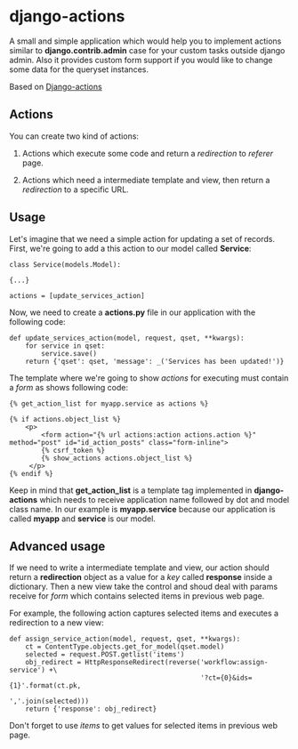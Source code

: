 django-actions
==============

A small and simple application which would help you to implement actions similar to
**django.contrib.admin** case for your custom tasks outside django admin. Also it
provides custom form support if you would like to change some data for the queryset instances.

Based on [Django-actions](https://github.com/tarvitz/django-actions)

Actions
-------

You can create two kind of actions:

1. Actions which execute some code and return a *redirection* to *referer* page.

2. Actions which need a intermediate template and view, then return a *redirection* to a specific URL.

Usage
------

Let's imagine that we need a simple action for updating a set of records. First, we're going to
add a this action to our model called **Service**:

    class Service(models.Model):

    {...}

    actions = [update_services_action]

Now, we need to create a **actions.py** file in our application with the following code:


    def update_services_action(model, request, qset, **kwargs):
        for service in qset:
            service.save()
        return {'qset': qset, 'message': _('Services has been updated!')}

The template where we're going to show *actions* for executing must contain a *form* as shows
following code:

    {% get_action_list for myapp.service as actions %}

    {% if actions.object_list %}
        <p>
            <form action="{% url actions:action actions.action %}" method="post" id="id_action_posts" class="form-inline">
            {% csrf_token %}
            {% show_actions actions.object_list %}
         </p>
    {% endif %}


Keep in mind that **get\_action\_list** is a template tag implemented in **django-actions** which needs to
receive application name followed by dot and model class name. In our example is **myapp.service** because our
application is called **myapp** and **service** is our model.

Advanced usage
--------------

If we need to write a intermediate template and view, our action should return a **redirection** object as
a value for a *key* called **response** inside a dictionary. Then a new view take the control and shoud
deal with params receive for *form* which contains selected items in previous web page.

For example, the following action captures selected items and executes a redirection to a new view:

    def assign_service_action(model, request, qset, **kwargs):
        ct = ContentType.objects.get_for_model(qset.model)
        selected = request.POST.getlist('items')
        obj_redirect = HttpResponseRedirect(reverse('workflow:assign-service') +\
                                                    '?ct={0}&ids={1}'.format(ct.pk,
                                                                             ','.join(selected)))
        return {'response': obj_redirect}


Don't forget to use *items* to get values for selected items in previous web page.
